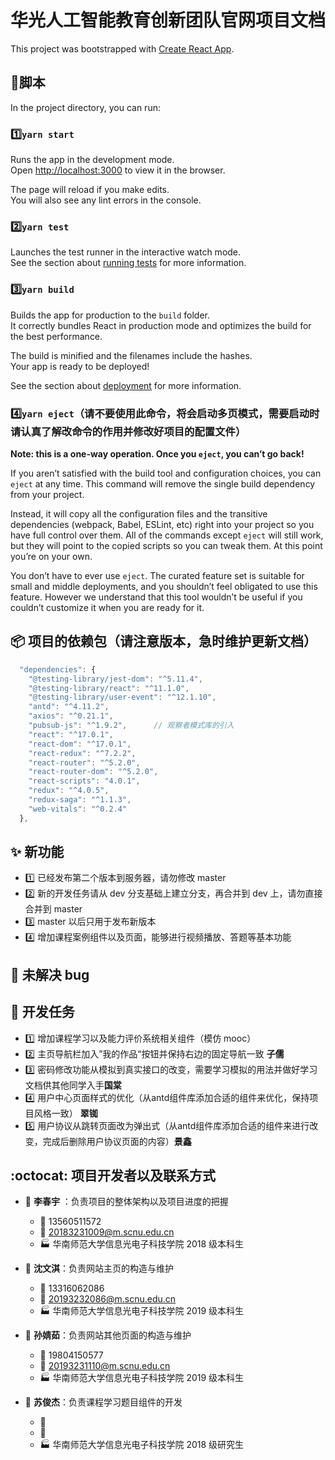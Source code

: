 # 华光人工智能教育创新团队官网项目文档

This project was bootstrapped with [Create React App](https://github.com/facebook/create-react-app).

## :bell:脚本

In the project directory, you can run:

### :one:`yarn start`

Runs the app in the development mode.\
Open [http://localhost:3000](http://localhost:3000) to view it in the browser.

The page will reload if you make edits.\
You will also see any lint errors in the console.

### :two:`yarn test`

Launches the test runner in the interactive watch mode.\
See the section about [running tests](https://facebook.github.io/create-react-app/docs/running-tests) for more information.

### :three:`yarn build`

Builds the app for production to the `build` folder.\
It correctly bundles React in production mode and optimizes the build for the best performance.

The build is minified and the filenames include the hashes.\
Your app is ready to be deployed!

See the section about [deployment](https://facebook.github.io/create-react-app/docs/deployment) for more information.

### :four:`yarn eject`（请不要使用此命令，将会启动多页模式，需要启动时请认真了解改命令的作用并修改好项目的配置文件）

**Note: this is a one-way operation. Once you `eject`, you can’t go back!**

If you aren’t satisfied with the build tool and configuration choices, you can `eject` at any time. This command will remove the single build dependency from your project.

Instead, it will copy all the configuration files and the transitive dependencies (webpack, Babel, ESLint, etc) right into your project so you have full control over them. All of the commands except `eject` will still work, but they will point to the copied scripts so you can tweak them. At this point you’re on your own.

You don’t have to ever use `eject`. The curated feature set is suitable for small and middle deployments, and you shouldn’t feel obligated to use this feature. However we understand that this tool wouldn’t be useful if you couldn’t customize it when you are ready for it.

## :package: 项目的依赖包（请注意版本，急时维护更新文档）

```javascript
  "dependencies": {
    "@testing-library/jest-dom": "^5.11.4",
    "@testing-library/react": "^11.1.0",
    "@testing-library/user-event": "^12.1.10",
    "antd": "^4.11.2",
    "axios": "^0.21.1",
    "pubsub-js": "^1.9.2",		// 观察者模式库的引入
    "react": "^17.0.1",
    "react-dom": "^17.0.1",
    "react-redux": "^7.2.2",
    "react-router": "^5.2.0",
    "react-router-dom": "^5.2.0",
    "react-scripts": "4.0.1",
    "redux": "^4.0.5",
    "redux-saga": "^1.1.3",
    "web-vitals": "^0.2.4"
  },
```

## :sparkles: 新功能

-   :one: 已经发布第二个版本到服务器，请勿修改 master
-   :two: 新的开发任务请从 dev 分支基础上建立分支，再合并到 dev 上，请勿直接合并到 master
-   :three: master 以后只用于发布新版本
-   :four: 增加课程案例组件以及页面，能够进行视频播放、答题等基本功能

## :bug: 未解决 bug

## :pencil: 开发任务

-   :one: 增加课程学习以及能力评价系统相关组件（模仿 mooc）
-   :two: 主页导航栏加入”我的作品“按钮并保持右边的固定导航一致 **子儒**
-   :three: 密码修改功能从模拟到真实接口的改变，需要学习模拟的用法并做好学习文档供其他同学入手**国棠**
-   :four: 用户中心页面样式的优化（从antd组件库添加合适的组件来优化，保持项目风格一致） **翠铷**
-   :five: 用户协议从跳转页面改为弹出式（从antd组件库添加合适的组件来进行改变，完成后删除用户协议页面的内容）**景鑫**

## :octocat: 项目开发者以及联系方式

-   :boy: **李春宇** ：负责项目的整体架构以及项目进度的把握

    -   :mobile_phone_off: 13560511572
    -   :e-mail: 20183231009@m.scnu.edu.cn
    -   :factory: 华南师范大学信息光电子科技学院 2018 级本科生

-   :girl: **沈文淇**：负责网站主页的构造与维护

    -   :mobile_phone_off: 13316062086
    -   :e-mail: 20193232086@m.scnu.edu.cn
    -   :factory: 华南师范大学信息光电子科技学院 2019 级本科生

-   :girl: **孙婧茹**：负责网站其他页面的构造与维护

    -   :mobile_phone_off: 19804150577
    -   :e-mail: 20193231110@m.scnu.edu.cn
    -   :factory: 华南师范大学信息光电子科技学院 2019 级本科生

-   :boy: **苏俊杰**：负责课程学习题目组件的开发
    -   :mobile_phone_off:
    -   :e-mail:
    -   :factory: 华南师范大学信息光电子科技学院 2018 级研究生
